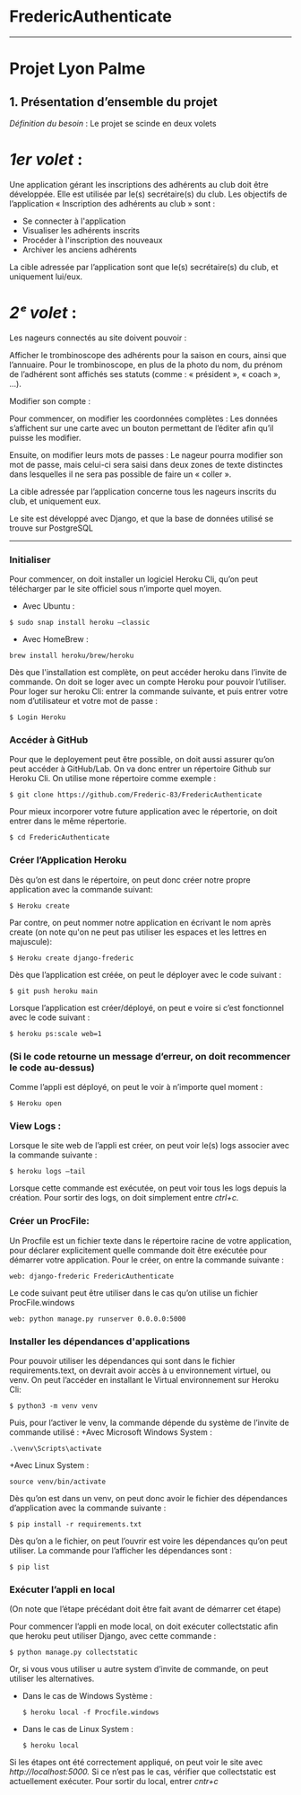 # FredericAuthenticate

---

# Projet Lyon Palme 

## 1. Présentation d’ensemble du projet 

*Définition du besoin* : Le projet se scinde en deux volets

# *1er volet* : 
Une application gérant les inscriptions des adhérents au club doit être développée. Elle est utilisée par le(s) secrétaire(s) du club. Les objectifs de l’application « Inscription des adhérents au club » sont : 

+ Se connecter à l'application 
+ Visualiser les adhérents inscrits 
+ Procéder à l'inscription des nouveaux 
+ Archiver les anciens adhérents 

La cible adressée par l’application sont que le(s) secrétaire(s) du club, et uniquement lui/eux. 

# *2ᵉ volet* : 

Les nageurs connectés au site doivent pouvoir : 

Afficher le trombinoscope des adhérents pour la saison en cours, ainsi que l’annuaire. Pour le trombinoscope, en plus de la photo du nom, du prénom de l’adhérent sont affichés ses statuts (comme : « président », « coach », …). 

Modifier son compte : 

Pour commencer, on modifier les coordonnées complètes : Les données s’affichent sur une carte avec un bouton permettant de l’éditer afin qu’il puisse les modifier. 

Ensuite, on modifier leurs mots de passes : Le nageur pourra modifier son mot de passe, mais celui-ci sera saisi dans deux zones de texte distinctes dans lesquelles il ne sera pas possible de faire un « coller ». 

La cible adressée par l’application concerne tous les nageurs inscrits du club, et uniquement eux. 

Le site est développé avec Django, et que la base de données utilisé se trouve sur PostgreSQL

---

### Initialiser 

Pour commencer, on doit installer un logiciel Heroku Cli, qu’on peut télécharger par le site officiel sous n’importe quel moyen. 
  + Avec Ubuntu : 
  ```
  $ sudo snap install heroku –classic
  ```

 + Avec HomeBrew :
  ``` 
  brew install heroku/brew/heroku
  ```
Dès que l'installation est complète, on peut accéder heroku dans l’invite de commande. On doit se loger avec un compte Heroku pour pouvoir l’utiliser. 
Pour loger sur heroku Cli: entrer la commande suivante, et puis entrer votre nom d’utilisateur et votre mot de passe : 
```
$ Login Heroku
```

### Accéder à GitHub 

Pour que le deployement peut être possible, on doit aussi assurer qu’on peut accéder à GitHub/Lab. On va donc entrer un répertoire Github sur Heroku Cli. On utilise mone répertoire comme exemple :
```
$ git clone https://github.com/Frederic-83/FredericAuthenticate
```

Pour mieux incorporer votre future application avec le répertorie, on doit entrer dans le même répertorie. 
```
$ cd FredericAuthenticate
```

### Créer l’Application Heroku 

Dès qu’on est dans le répertoire, on peut donc créer notre propre application avec la commande suivant: 
```
$ Heroku create
```

Par contre, on peut nommer notre application en écrivant le nom après create (on note qu'on ne peut pas utiliser les espaces et les lettres en majuscule): 
```
$ Heroku create django-frederic
```

Dès que l’application est créée, on peut le déployer avec le code suivant : 
```
$ git push heroku main
```

Lorsque l’application est créer/déployé, on peut e voire si c’est fonctionnel avec le code suivant : 
```
$ heroku ps:scale web=1
```

### (Si le code retourne un message d’erreur, on doit recommencer le code au-dessus) 

Comme l’appli est déployé, on peut le voir à n’importe quel moment : 
```
$ Heroku open
```

### View Logs : 

Lorsque le site web de l’appli est créer, on peut voir le(s) logs associer avec la commande suivante : 
```
$ heroku logs –tail
```

Lorsque cette commande est exécutée, on peut voir tous les logs depuis la création. Pour sortir des logs, on doit simplement entre *ctrl+c.* 

### Créer un ProcFile: 

Un Procfile est un fichier texte dans le répertoire racine de votre application, pour déclarer explicitement quelle commande doit être exécutée pour démarrer votre application. Pour le créer, on entre la commande suivante : 
```
web: django-frederic FredericAuthenticate
```

Le code suivant peut être utiliser dans le cas qu’on utilise un fichier ProcFile.windows 
```
web: python manage.py runserver 0.0.0.0:5000
```

### Installer les dépendances d'applications 

Pour pouvoir utiliser les dépendances qui sont dans le fichier requirements.text, on devrait avoir accès à u environnement virtuel, ou venv. On peut l’accéder en installant le Virtual environnement sur Heroku Cli: 
```
$ python3 -m venv venv
``` 

Puis, pour l’activer le venv, la commande dépende du système de l’invite de commande utilisé : 
  +Avec Microsoft Windows System : 
  ```
  .\venv\Scripts\activate
  ```

  +Avec Linux System : 
  ```
  source venv/bin/activate
  ```

Dès qu’on est dans un venv, on peut donc avoir le fichier des dépendances d’application avec la commande suivante : 
```
$ pip install -r requirements.txt
```

Dès qu’on a le fichier, on peut l’ouvrir est voire les dépendances qu’on peut utiliser. La commande pour l’afficher les dépendances sont : 
```
$ pip list
```

### Exécuter l’appli en local 

(On note que l’étape précédant doit être fait avant de démarrer cet étape) 

Pour commencer l’appli en mode local, on doit exécuter collectstatic afin que heroku peut utiliser Django, avec cette commande : 
```
$ python manage.py collectstatic
```

Or, si vous vous utiliser u autre system d’invite de commande, on peut utiliser les alternatives. 
 + Dans le cas de Windows Système : 
   ```
   $ heroku local -f Procfile.windows
   ```

 + Dans le cas de Linux System : 
   ```
   $ heroku local
   ```

Si les étapes ont été correctement appliqué, on peut voir le site avec *http://localhost:5000.* Si ce n’est pas le cas, vérifier que collectstatic est actuellement exécuter. 
Pour sortir du local, entrer *cntr+c* 
